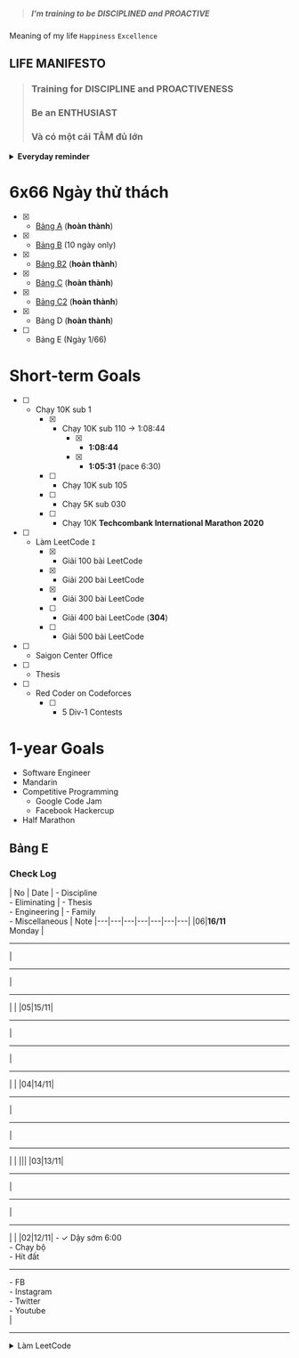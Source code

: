 > ##### I'm training to be DISCIPLINED and PROACTIVE  

Meaning of my life `Happiness` `Excellence`

## LIFE MANIFESTO  

> ### Training for **DISCIPLINE** and **PROACTIVENESS**  
> ### Be an **ENTHUSIAST**  
> ### Và có một cái **TÂM** đủ lớn  

<details close>
<summary><b>Everyday reminder</b></summary>

> Có 3 lợi thế cạnh tranh cho sự nghiệp

> * Boston Marathon Participation
> * Being a Red Coder on Codeforces/Topcoder
> * Proficiency in Mandarin 

> Không có cái nào dễ đạt được &rarr; lợi thế lớn + hạn sử dụng dài.

</details>

# 6x66 Ngày thử thách

* [x] - [Bảng A](https://github.com/duccipline/journal/blob/master/archive_66_days_A.md) (**hoàn thành**)
* [x] - [Bảng B](https://github.com/duccipline/journal/blob/master/archive_66_days_B.md) (10 ngày only)
* [x] - [Bảng B2](https://github.com/duccipline/journal/blob/master/archive_66_days_B2.md) (**hoàn thành**)
* [x] - [Bảng C](https://github.com/duccipline/journal/blob/master/archive_66_days_C.md) (**hoàn thành**)
* [x] - [Bảng C2](https://github.com/duccipline/journal/blob/master/archive_66_days_C2.md) (**hoàn thành**)
* [x] - Bảng D (**hoàn thành**)
* [ ] - Bảng E (Ngày 1/66)

# Short-term Goals

* [ ] - Chạy 10K sub 1
    * [x] - Chạy 10K sub 110 &rarr; 1:08:44
        * [x] - **1:08:44**
        * [x] - **1:05:31** (pace 6:30)
    * [ ] - Chạy 10K sub 105
    * [ ] - Chạy 5K sub 030
    * [ ] - Chạy 10K **Techcombank International Marathon 2020**
* [ ] - Làm LeetCode `I`
    * [x] - Giải 100 bài LeetCode
    * [x] - Giải 200 bài LeetCode
    * [x] - Giải 300 bài LeetCode 
    * [ ] - Giải 400 bài LeetCode (**304**)
    * [ ] - Giải 500 bài LeetCode
* [ ] - Saigon Center Office
* [ ] - Thesis
* [ ] - Red Coder on Codeforces
    * [ ] - 5 Div-1 Contests

# 1-year Goals

* Software Engineer
* Mandarin
* Competitive Programming
    * Google Code Jam
    * Facebook Hackercup
* Half Marathon

## Bảng E

### Check Log

| No | Date | - Discipline <br> - Eliminating | - Thesis <br> - Engineering | - Family <br> - Miscellaneous | Note
|---|---|---|---|---|---|---|
|06|**16/11** <br> Monday | <hr> | <hr> | <hr> | |
|05|15/11| <hr> | <hr> | <hr> | |
|04|14/11| <hr> | <hr> | <hr> | |
|||
|03|13/11| <hr> | <hr> | <hr> | |
|02|12/11| - &check; Dậy sớm 6:00 <br> - Chạy bộ <br> - Hít đất <hr> - FB <br> - Instagram <br> - Twitter <br> - Youtube <br> | <hr> <details close><summary>Làm LeetCode</summary>| <hr> | |
|01|**11/11**| - &cross; Dậy sớm <br> - &check; Chạy bộ **1.04km/pace 5:07** <br> **2.01km/pace 5:51** <br> - &check; Hít đất &rarr; 20 cái (easy level) <hr> - &cross; FB &rarr; 108ms <br> - &cross; Instagram &rarr; 38ms <br> - &cross; Twitter <br> - &check; Youtube | <hr> <details close><summary>&cross; Làm LeetCode</summary> </details> - &check; [QMAX](https://codeforces.com/group/FLVn1Sc504/contest/274521/problem/G), [QMAX2](https://codeforces.com/group/FLVn1Sc504/contest/274521/problem/H) | - &cross; Đo huyết áp cho ba má <hr> - &check; [Cảm hứng đầu ngày](https://youtu.be/xOrZkYESfec) <br> - &check; Ăn 4P với group | <details close><summary></summary> - Cố lên Đức, phải thay đổi thôi <br> - Phải mạnh mẽ, giỏi giang để không làm Ông Nội thất vọng </details> |
|||&hearts;&hearts;&hearts;&hearts;&hearts;&hearts;&hearts;&hearts;&hearts;&hearts;|&hearts;&hearts;&hearts;&hearts;&hearts;&hearts;&hearts;&hearts;&hearts;&hearts;|&hearts;&hearts;&hearts;&hearts;&hearts;&hearts;&hearts;&hearts;&hearts;&hearts;|&hearts;&hearts;&hearts;&hearts;&hearts;&hearts;&hearts;&hearts;&hearts;&hearts;&hearts;&hearts;|&hearts;&hearts;&hearts;&hearts;&hearts;&hearts;&hearts;&hearts;&hearts;&hearts;&hearts;&hearts;&hearts;&hearts;&hearts;&hearts;&hearts;&hearts;&hearts;&hearts;| 

